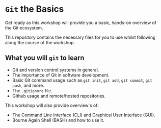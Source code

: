 # `Git` the Basics

Get ready as this workshop will provide you a basic, hands-on overview of the Git ecosystem.

This repository contains the necessary files for you to use whilst following along the course of the workshop.

## What you will `git` to learn

- Git and version control systems in general.
- The importance of Git in software development.
- Basic Git command usage such as `git init`, `git add`, `git commit`, `git push`, and more.
- The `.gitignore` file.
- Github usage and remote/hosted repositories.

This workshop will also provide overview's of:

- The Command Line Interface (CLI) and Graphical User Interface (GUI).
- Bourne Again Shell (BASH) and how to use it.
